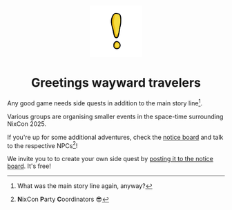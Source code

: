 <div align="center">
    <a href="https://github.com/nixcon/side-quests-2025/issues/new"><img src="quest_icon.png"></a>
    <h1>Greetings wayward travelers</h1>
</div>

Any good game needs side quests in addition to the main story line[^1].

Various groups are organising smaller events in the space-time surrounding NixCon 2025.

If you're up for some additional adventures, check the [notice board](https://github.com/nixcon/side-quests-2025/issues) and talk to the respective NPCs[^2]!

We invite you to to create your own side quest by [posting it to the notice board](https://github.com/nixcon/side-quests-2025/issues/new). It's free!

[^1]: What was the main story line again, anyway?
[^2]: **N**ixCon **P**arty **C**oordinators 😎
